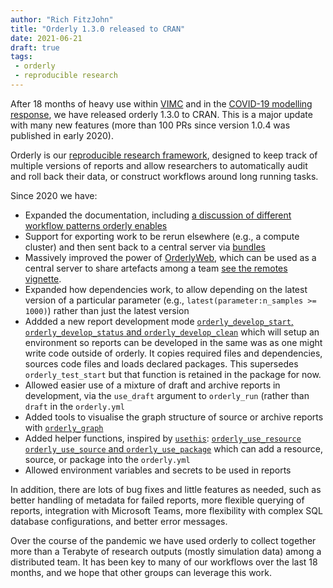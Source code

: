 ```yaml
---
author: "Rich FitzJohn"
title: "Orderly 1.3.0 released to CRAN"
date: 2021-06-21
draft: true
tags:
 - orderly
 - reproducible research
---
```


After 18 months of heavy use within [VIMC](https://www.vaccineimpact.org/) and in the [COVID-19 modelling response](https://www.imperial.ac.uk/mrc-global-infectious-disease-analysis/covid-19/covid-19-response-team-2020-2021-report/), we have released orderly 1.3.0 to CRAN. This is a major update with many new features (more than 100 PRs since version 1.0.4 was published in early 2020).

Orderly is our [reproducible research framework](https://www.vaccineimpact.org/orderly/articles/orderly.html), designed to keep track of multiple versions of reports and allow researchers to automatically audit and roll back their data, or construct workflows around long running tasks.

Since 2020 we have:

* Expanded the documentation, including [a discussion of different workflow patterns orderly enables](https://www.vaccineimpact.org/orderly/articles/patterns.html)
* Support for exporting work to be rerun elsewhere (e.g., a compute cluster) and then sent back to a central server via [bundles](https://www.vaccineimpact.org/orderly/articles/bundles.html)
* Massively improved the power of [OrderlyWeb](https://github.com/vimc/orderly-web/), which can be used as a central server to share artefacts among a team [see the remotes vignette](https://www.vaccineimpact.org/orderly/articles/remote.html).
* Expanded how dependencies work, to allow depending on the latest version of a particular parameter (e.g., `latest(parameter:n_samples >= 1000)`) rather than just the latest version
* Addded a new report development mode [`orderly_develop_start`, `orderly_develop_status` and `orderly_develop_clean`](https://www.vaccineimpact.org/orderly/reference/orderly_develop_start.html) which will setup an environment so reports can be developed in the same was as one might write code outside of orderly. It copies required files and dependencies, sources code files and loads declared packages. This supersedes `orderly_test_start` but that function is retained in the package for now.
* Allowed easier use of a mixture of draft and archive reports in development, via the `use_draft` argument to `orderly_run` (rather than `draft` in the `orderly.yml`
* Added tools to visualise the graph structure of source or archive reports with [`orderly_graph`](https://www.vaccineimpact.org/orderly/reference/orderly_graph.html)
* Added helper functions, inspired by [`usethis`](https://usethis.r-lib.org/): [`orderly_use_resource` `orderly_use_source` and `orderly_use_package`](https://www.vaccineimpact.org/orderly/reference/orderly_use.html) which can add a resource, source, or package into the `orderly.yml`
* Allowed environment variables and secrets to be used in reports

In addition, there are lots of bug fixes and little features as needed, such as better handling of metadata for failed reports, more flexible querying of reports, integration with Microsoft Teams, more flexibility with complex SQL database configurations, and better error messages.

Over the course of the pandemic we have used orderly to collect together more than a Terabyte of research outputs (mostly simulation data) among a distributed team. It has been key to many of our workflows over the last 18 months, and we hope that other groups can leverage this work.

